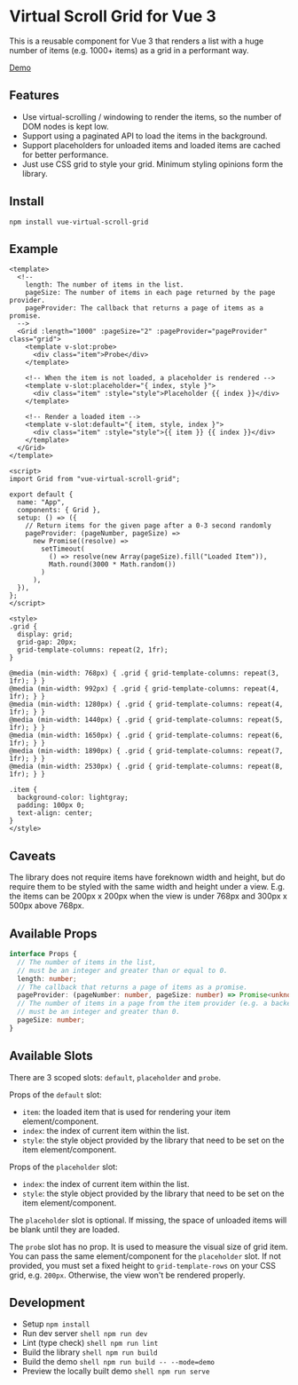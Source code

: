 # Virtual Scroll Grid for Vue 3

This is a reusable component for Vue 3 that renders a list with a huge number of
items (e.g. 1000+ items) as a grid in a performant way.

[Demo][demo]

## Features

- Use virtual-scrolling / windowing to render the items, so the number of DOM
  nodes is kept low.
- Support using a paginated API to load the items in the background.
- Support placeholders for unloaded items and loaded items are cached for better
  performance.
- Just use CSS grid to style your grid. Minimum styling opinions form the
  library.

## Install

```shell
npm install vue-virtual-scroll-grid
```

## Example

```vue
<template>
  <!--
    length: The number of items in the list.
    pageSize: The number of items in each page returned by the page provider.
    pageProvider: The callback that returns a page of items as a promise.
  -->
  <Grid :length="1000" :pageSize="2" :pageProvider="pageProvider" class="grid">
    <template v-slot:probe>
      <div class="item">Probe</div>
    </template>

    <!-- When the item is not loaded, a placeholder is rendered -->
    <template v-slot:placeholder="{ index, style }">
      <div class="item" :style="style">Placeholder {{ index }}</div>
    </template>

    <!-- Render a loaded item -->
    <template v-slot:default="{ item, style, index }">
      <div class="item" :style="style">{{ item }} {{ index }}</div>
    </template>
  </Grid>
</template>

<script>
import Grid from "vue-virtual-scroll-grid";

export default {
  name: "App",
  components: { Grid },
  setup: () => ({
    // Return items for the given page after a 0-3 second randomly
    pageProvider: (pageNumber, pageSize) =>
      new Promise((resolve) =>
        setTimeout(
          () => resolve(new Array(pageSize).fill("Loaded Item")),
          Math.round(3000 * Math.random())
        )
      ),
  }),
};
</script>

<style>
.grid {
  display: grid;
  grid-gap: 20px;
  grid-template-columns: repeat(2, 1fr);
}

@media (min-width: 768px) { .grid { grid-template-columns: repeat(3, 1fr); } }
@media (min-width: 992px) { .grid { grid-template-columns: repeat(4, 1fr); } }
@media (min-width: 1280px) { .grid { grid-template-columns: repeat(4, 1fr); } }
@media (min-width: 1440px) { .grid { grid-template-columns: repeat(5, 1fr); } }
@media (min-width: 1650px) { .grid { grid-template-columns: repeat(6, 1fr); } }
@media (min-width: 1890px) { .grid { grid-template-columns: repeat(7, 1fr); } }
@media (min-width: 2530px) { .grid { grid-template-columns: repeat(8, 1fr); } }

.item {
  background-color: lightgray;
  padding: 100px 0;
  text-align: center;
}
</style>
```

## Caveats

The library does not require items have foreknown width and height, but do
require them to be styled with the same width and height under a view. E.g. the
items can be 200px x 200px when the view is under 768px and 300px x 500px above
768px.

## Available Props

```ts
interface Props {
  // The number of items in the list,
  // must be an integer and greater than or equal to 0.
  length: number;
  // The callback that returns a page of items as a promise.
  pageProvider: (pageNumber: number, pageSize: number) => Promise<unknown[]>;
  // The number of items in a page from the item provider (e.g. a backend API),
  // must be an integer and greater than 0.
  pageSize: number;
}
```

## Available Slots

There are 3 scoped slots: `default`, `placeholder` and `probe`.

Props of the `default` slot:

- `item`: the loaded item that is used for rendering your item
  element/component.
- `index`: the index of current item within the list.
- `style`: the style object provided by the library that need to be set on the
  item element/component.

Props of the `placeholder` slot:

- `index`: the index of current item within the list.
- `style`: the style object provided by the library that need to be set on the
  item element/component.

The `placeholder` slot is optional. If missing, the space of unloaded items will
be blank until they are loaded.

The `probe` slot has no prop. It is used to measure the visual size of grid
item. You can pass the same element/component for the `placeholder` slot. If
not provided, you must set a fixed height to `grid-template-rows` on
your CSS grid, e.g. `200px`. Otherwise, the view won't be rendered properly.

## Development

- Setup `npm install`
- Run dev server `shell npm run dev `
- Lint (type check) `shell npm run lint `
- Build the library `shell npm run build `
- Build the demo `shell npm run build -- --mode=demo `
- Preview the locally built demo `shell npm run serve `

[demo]: https://vue-virtual-scroll-grid.netlify.app/
